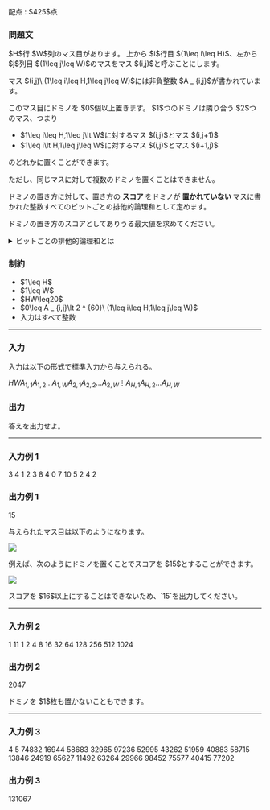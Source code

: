 
<div>

<span>

<span>

<p>
配点 : $425$点
</p>

<div>

<section>

### **問題文**

<p>
$H$行 $W$列のマス目があります。
上から $i$行目 $(1\leq i\leq H)$、左から $j$列目 $(1\leq j\leq W)$のマスをマス $(i,j)$と呼ぶことにします。
</p>

<p>
マス $(i,j)\ (1\leq i\leq H,1\leq j\leq W)$には非負整数 $A _ {i,j}$が書かれています。
</p>

<p>
このマス目にドミノを $0$個以上置きます。
$1$つのドミノは隣り合う $2$つのマス、つまり
</p>

<ul>

<li>
$1\leq i\leq H,1\leq j\lt W$に対するマス $(i,j)$とマス $(i,j+1)$
</li>

<li>
$1\leq i\lt H,1\leq j\leq W$に対するマス $(i,j)$とマス $(i+1,j)$
</li>

</ul>

<p>
のどれかに置くことができます。
</p>

<p>
ただし、同じマスに対して複数のドミノを置くことはできません。
</p>

<p>
ドミノの置き方に対して、置き方の
<strong>
スコア
</strong>
をドミノが
<strong>
置かれていない
</strong>
マスに書かれた整数すべてのビットごとの排他的論理和として定めます。
</p>

<p>
ドミノの置き方のスコアとしてありうる最大値を求めてください。
</p>

<details>

<summary>
ビットごとの排他的論理和とは
    
</summary>

<p>
非負整数 $A, B$のビットごとの排他的論理和 $A \oplus B$は、以下のように定義されます。
        
</p>

<ul>

<li>
$A \oplus B$を二進表記した際の $2^k$($k \geq 0$) の位の数は、$A, B$を二進表記した際の $2^k$の位の数のうち一方のみが $1$であれば $1$、そうでなければ $0$である。
</li>

</ul>
例えば、$3 \oplus 5 = 6$となります (二進表記すると: $011 \oplus 101 = 110$)。

一般に $k$個の非負整数 $p_1, p_2, p_3, \dots, p_k$のビット単位 $\mathrm{XOR}$は $(\dots ((p_1 \oplus p_2) \oplus p_3) \oplus \dots \oplus p_k)$と定義され、これは $p_1, p_2, p_3, \dots, p_k$の順番によらないことが証明できます。  
    
<p>

</p>

</details>

</section>

</div>

<div>

<section>

### **制約**

<ul>

<li>
$1\leq H$
</li>

<li>
$1\leq W$
</li>

<li>
$HW\leq20$
</li>

<li>
$0\leq A _ {i,j}\lt 2 ^ {60}\ (1\leq i\leq H,1\leq j\leq W)$
</li>

<li>
入力はすべて整数
</li>

</ul>

</section>

</div>

---

<div>

<div>

<section>

### **入力**

<p>
入力は以下の形式で標準入力から与えられる。
</p>

<div>

$H$$W$$A _ {1,1}$$A _ {1,2}$$\ldots$$A _ {1,W}$$A _ {2,1}$$A _ {2,2}$$\ldots$$A _ {2,W}$$\vdots$$A _ {H,1}$$A _ {H,2}$$\ldots$$A _ {H,W}$
</div>

</section>

</div>

<div>

<section>

### **出力**

<p>
答えを出力せよ。
</p>

</section>

</div>

</div>

---

<div>

<section>

### **入力例 1**

<div>

3 4
1 2 3 8
4 0 7 10
5 2 4 2

</div>

</section>

</div>

<div>

<section>

### **出力例 1**

<div>

15

</div>

<p>
与えられたマス目は以下のようになります。
</p>

<p>

<img src="https://img.atcoder.jp/abc407/94c95682a450cf6729c030a2affc50d6.png">

</img>

</p>

<p>
例えば、次のようにドミノを置くことでスコアを $15$とすることができます。
</p>

<p>

<img src="https://img.atcoder.jp/abc407/f3c61ccaee45e12aae41bf4880a7d501.png">

</img>

</p>

<p>
スコアを $16$以上にすることはできないため、`15`を出力してください。
</p>

</section>

</div>

---

<div>

<section>

### **入力例 2**

<div>

1 11
1 2 4 8 16 32 64 128 256 512 1024

</div>

</section>

</div>

<div>

<section>

### **出力例 2**

<div>

2047

</div>

<p>
ドミノを $1$枚も置かないこともできます。
</p>

</section>

</div>

---

<div>

<section>

### **入力例 3**

<div>

4 5
74832 16944 58683 32965 97236
52995 43262 51959 40883 58715
13846 24919 65627 11492 63264
29966 98452 75577 40415 77202

</div>

</section>

</div>

<div>

<section>

### **出力例 3**

<div>

131067

</div>

</section>

</div>

</span>

</span>

</div>
